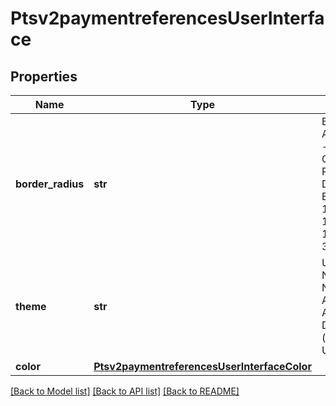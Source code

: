 # Ptsv2paymentreferencesUserInterface

## Properties
Name | Type | Description | Notes
------------ | ------------- | ------------- | -------------
**border_radius** | **str** | Border Radius, Allowed Values - Number, Chars, SPACE, Percentage(%), DOT(.), Example &#39;25px 10px 25px 10px&#39;; &#39;2em 1em 0.5em 3em&#39;  | [optional] 
**theme** | **str** | UI Theme Name/Design Name - Allowed Chars: Alpha Numeric, Dot (.), Hyphen (-), Underscore (_)  | [optional] 
**color** | [**Ptsv2paymentreferencesUserInterfaceColor**](Ptsv2paymentreferencesUserInterfaceColor.md) |  | [optional] 

[[Back to Model list]](../README.md#documentation-for-models) [[Back to API list]](../README.md#documentation-for-api-endpoints) [[Back to README]](../README.md)


